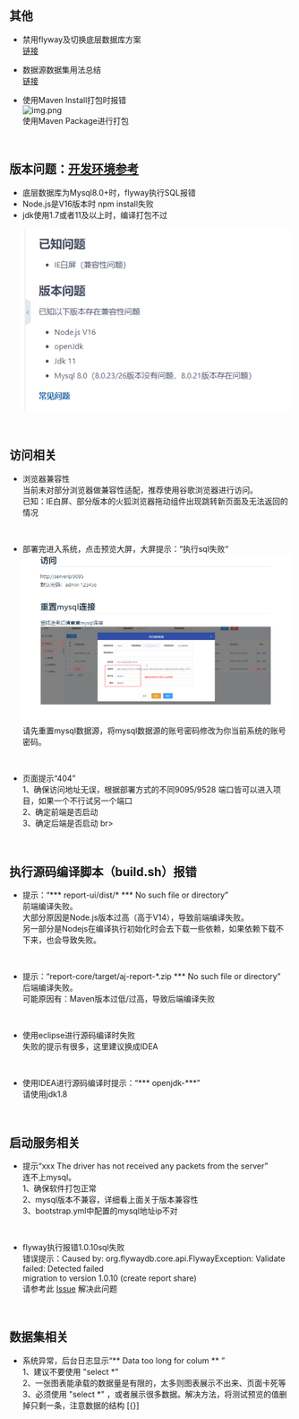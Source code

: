 ## 其他

- 禁用flyway及切换底层数据库方案 <br>
  [链接](https://my.oschina.net/u/4517014/blog/5269319) <br>

- 数据源数据集用法总结 <br>
  [链接](https://my.oschina.net/u/4517014/blog/5270828) <br>

- 使用Maven Install打包时报错 <br>
  ![img.png](../picture/qusetion/img.png) <br>
  使用Maven Package进行打包 <br>

<br>

## 版本问题：[开发环境参考](https://report.anji-plus.com/report-doc/guide/quicklyDevelop.html)

- 底层数据库为Mysql8.0+时，flyway执行SQL报错<br>
- Node.js是V16版本时 npm install失败 <br>
- jdk使用1.7或者11及以上时，编译打包不过 <br>
  <br>
  ![img](../picture/qusetion/img_4.png) <br>

<br>

## 访问相关

- 浏览器兼容性  <br>
  当前未对部分浏览器做兼容性适配，推荐使用谷歌浏览器进行访问。<br>
  已知：IE白屏、部分版本的火狐浏览器拖动组件出现跳转新页面及无法返回的情况 <br>

<br>

- 部署完进入系统，点击预览大屏，大屏提示：“执行sql失败“ <br>
  ![img](../picture/qusetion/img_3.png) <br>
  请先重置mysql数据源，将mysql数据源的账号密码修改为你当前系统的账号密码。<br>

<br>

- 页面提示“404” <br>
  1、确保访问地址无误，根据部署方式的不同9095/9528 端口皆可以进入项目，如果一个不行试另一个端口 <br>
  2、确定前端是否启动 <br>
  3、确定后端是否启动 br>

<br>

## 执行源码编译脚本（build.sh）报错

- 提示：“*** report-ui/dist/* *** No such file or directory” <br>
  前端编译失败。<br>
  大部分原因是Node.js版本过高（高于V14），导致前端编译失败。 <br>
  另一部分是Nodejs在编译执行初始化时会去下载一些依赖，如果依赖下载不下来，也会导致失败。<br>

<br>

- 提示：“report-core/target/aj-report-*.zip *** No such file or directory” <br>
  后端编译失败。<br>
  可能原因有：Maven版本过低/过高，导致后端编译失败 <br>

<br>

- 使用eclipse进行源码编译时失败 <br>
  失败的提示有很多，这里建议换成IDEA  <br>

<br>

- 使用IDEA进行源码编译时提示：“*** openjdk-***” <br>
  请使用jdk1.8

<br>

## 启动服务相关

- 提示“xxx The driver has not received any packets from the server” <br>
  连不上mysql。<br>
  1、确保软件打包正常 <br>
  2、mysql版本不兼容，详细看上面关于版本兼容性 <br>
  3、bootstrap.yml中配置的mysql地址ip不对 <br>

<br>

- flyway执行报错1.0.10sql失败 <br>
  错误提示：Caused by: org.flywaydb.core.api.FlywayException: Validate failed: Detected failed <br>
  migration to version 1.0.10 (create report share) <br>
  请参考此 [Issue](https://gitee.com/anji-plus/report/issues/I47JNE) 解决此问题 <br>

<br>

## 数据集相关

- 系统异常，后台日志显示“** Data too long for colum ** ” <br>
  1、建议不要使用 "select *"  <br>
  2、一张图表能承载的数据量是有限的，太多则图表展示不出来、页面卡死等 <br>
  3、必须使用 "select *" ，或者展示很多数据。解决方法，将测试预览的值删掉只剩一条，注意数据的结构 [{}] <br>





